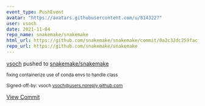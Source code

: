 ```yaml
---
event_type: PushEvent
avatar: "https://avatars.githubusercontent.com/u/814322?"
user: vsoch
date: 2021-11-04
repo_name: snakemake/snakemake
html_url: https://github.com/snakemake/snakemake/commit/0a2c32dc259facfe98d561a6b1f5c0fe23406227
repo_url: https://github.com/snakemake/snakemake
---
```


<a href='https://github.com/vsoch' target='_blank'>vsoch</a> pushed to <a href='https://github.com/snakemake/snakemake' target='_blank'>snakemake/snakemake</a>

<small>fixing containerize use of conda envs to handle class

Signed-off-by: vsoch <vsoch@users.noreply.github.com></small>

<a href='https://github.com/snakemake/snakemake/commit/0a2c32dc259facfe98d561a6b1f5c0fe23406227' target='_blank'>View Commit</a>